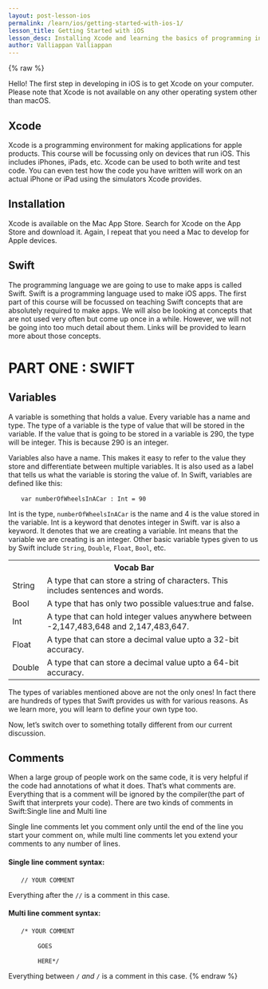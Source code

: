 ```yaml
---
layout: post-lesson-ios
permalink: /learn/ios/getting-started-with-ios-1/
lesson_title: Getting Started with iOS
lesson_desc: Installing Xcode and learning the basics of programming in iOS
author: Valliappan Valliappan
---
```


<script src="/questions.js"></script>

{% raw %}

Hello! The first step in developing in iOS is to get Xcode on your computer. Please note that Xcode is not available on any other operating system other than macOS.

<h2>Xcode</h2>
Xcode is a programming environment for making applications for apple products. This course will be focussing only on devices that run iOS. This includes iPhones, iPads, etc. Xcode can be used to both write and test code. You can even test how the code you have written will work on an actual iPhone or iPad using the simulators Xcode provides.

<h2>Installation</h2>
Xcode is available on the Mac App Store. Search for Xcode on the App Store and download it. Again, I repeat that you need a Mac to develop for Apple devices.

<h2>Swift</h2>
The programming language we are going to use to make apps is called Swift. Swift is a programming language used to make iOS apps. The first part of this course will be focussed on teaching Swift concepts that are absolutely required to make apps. We will also be looking at concepts that are not used very often but come up once in a while. However, we will not be going into too much detail about them. Links will be provided to learn more about those concepts.

<h1>PART ONE : SWIFT</h1>

<h2>Variables</h2>
A variable is something that holds a value. Every variable has a name and type. The type of a variable is the type of value that will be stored in the variable. If the value that is going to be stored in a variable is 290, the type will be integer. This is because 290 is an integer. 

Variables also have a name. This makes it easy to refer to the value they store and differentiate between multiple variables. It is also used as a label that tells us what the variable is storing the value of.
In Swift, variables are defined like this:

<pre>   <code>var numberOfWheelsInACar : Int = 90</code></pre>

Int is the type, <code>numberOfWheelsInACar</code> is the name and 4 is the value stored in the variable. Int is a keyword that denotes integer in Swift. var is also a keyword. It denotes that we are creating a variable. Int means that the variable we are creating is an integer. Other basic variable types given to us by Swift include <code>String</code>, <code>Double</code>, <code>Float</code>, <code>Bool</code>, etc.
<table>
<tr>
<th colspan="2">Vocab Bar</th>
</tr>
<tr>
<td>String</td>
<td>A type that can store a string of characters. This includes sentences and words.</td>
</tr>
<tr>
<td>Bool</td>
<td>A type that has only two possible values:true and false.</td>
</tr>
<tr>
<td>Int</td>
<td>A type that can hold integer values anywhere between -2,147,483,648 and 2,147,483,647.</td>
</tr>
<tr>
<td>Float</td>
<td>A type that can store a decimal value upto a 32-bit accuracy.</td>
</tr>
<tr>
<td>Double</td>
<td>A type that can store a decimal value upto a 64-bit accuracy.</td>
</tr>
</table>

The types of variables mentioned above are not the only ones! In fact there are hundreds of types that Swift provides us with for various reasons. As we learn more, you will learn to define your own type too.

Now, let’s switch over to something totally different from our current discussion.


<h2>Comments</h2>
When a large group of people work on the same code, it is very helpful if the code had annotations of what it does. That’s what comments are. Everything that is a comment will be ignored by the compiler(the part of Swift that interprets your code). 
There are two kinds of comments in Swift:Single line and Multi line

Single line comments let you comment only until the end of the line you start your comment on, while multi line comments let you extend your comments to any number of lines.

<h4>Single line comment syntax:</h4>

<pre>   <code>// YOUR COMMENT</code></pre>

Everything after the <code>//</code> is a comment in this case.

<h4>Multi line comment syntax:</h4>
<pre>   <code>/* YOUR COMMENT </code></pre>
<pre>       <code>GOES</code></pre>
<pre>       <code>HERE*/</code></pre>

Everything between <code>/*</code> and <code>*/</code> is a comment in this case.
{% endraw %}
